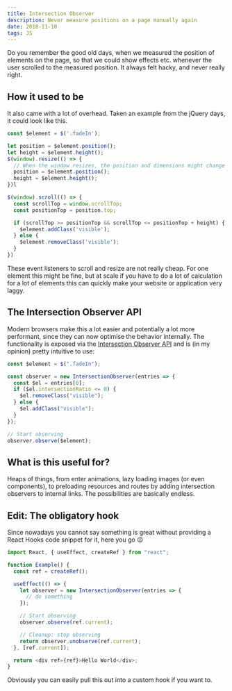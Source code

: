 ```yaml
---
title: Intersection Observer
description: Never measure positions on a page manually again
date: 2018-11-10
tags: JS
---
```


Do you remember the good old days, when we measured the position of elements on the page, so that we could show effects etc. whenever the user scrolled to the measured position. It always felt hacky, and never really right.

## How it used to be

It also came with a lot of overhead. Taken an example from the jQuery days, it could look like this.

```js
const $element = $('.fadeIn');

let position = $element.position();
let height = $element.height();
$(window).resize(() => {
  // When the window resizes, the position and dimensions might change
  position = $element.position();
  height = $element.height();
})l

$(window).scroll(() => {
  const scrollTop = window.scrollTop;
  const positionTop = position.top;

  if (scrollTop >= positionTop && scrollTop <= positionTop + height) {
    $element.addClass('visible');
  } else {
    $element.removeClass('visible');
  }
})
```

These event listeners to scroll and resize are not really cheap. For one element this might be fine, but at scale if you have to do a lot of calculation for a lot of elements this can quickly make your website or application very laggy.

## The Intersection Observer API

Modern browsers make this a lot easier and potentially a lot more performant, since they can now optimise the behavior internally. The functionality is exposed via the [Intersection Observer API](https://developer.mozilla.org/en-US/docs/Web/API/IntersectionObserver) and is (in my opinion) pretty intuitive to use:

```js
const $element = $(".fadeIn");

const observer = new IntersectionObserver(entries => {
  const $el = entries[0];
  if ($el.intersectionRatio <= 0) {
    $el.removeClass("visible");
  } else {
    $el.addClass("visible");
  }
});

// Start observing
observer.observe($element);
```

## What is this useful for?

Heaps of things, from enter animations, lazy loading images (or even components), to preloading resources and routes by adding intersection observers to internal links. The possibilities are basically endless.

## Edit: The obligatory hook

Since nowadays you cannot say something is great without providing a React Hooks code snippet for it, here you go 😉

```js
import React, { useEffect, createRef } from "react";

function Example() {
  const ref = createRef();

  useEffect(() => {
    let observer = new IntersectionObserver(entries => {
      // do something
    });

    // Start observing
    observer.observe(ref.current);

    // Cleanup: stop observing
    return observer.unobserve(ref.current);
  }, [ref.current]);

  return <div ref={ref}>Hello World</div>;
}
```

Obviously you can easily pull this out into a custom hook if you want to.
